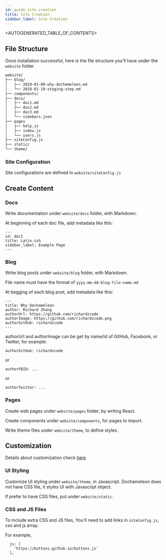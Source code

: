 ```yaml
---
id: guide_site_creation
title: Site Creation
sidebar_label: Site Creation
---
```


<AUTOGENERATED_TABLE_OF_CONTENTS>

## File Structure

Once installation successful, here is the file structure you'll have under the `website` folder

```bash
website/
├── blog/
│   ├── 2018-01-08-why-dochameleon.md
│   └── 2018-01-10-staging-step.md
├── components/
├── docs/
│   ├── doc1.md
│   ├── doc2.md
│   ├── doc3.md
│   └── sidebars.json
├── pages
│   ├── help.js
│   ├── index.js
│   └── users.js
├── siteConfig.js
├── static/
└── theme/
```

### Site Configuration

Site configurations are defined in `website/siteConfig.js`

## Create Content

### Docs

Write documentation under `website/docs` folder, with Markdown.

At beginning of each doc file, add metadata like this:

```
---
id: doc1
title: Latin-ish
sidebar_label: Example Page
---
```

### Blog

Write blog posts under `website/blog` folder, with Markdown.

File name must have the format of `yyyy-mm-dd-blog-file-name.md`

At begging of each blog post, add metadata like this:

```
---
title: Why Dochameleon
author: Richard Zhang
authorUrl: https://github.com/richardzcode
authorImage: https://github.com/richardzcode.png
authorGitHub: richardzcode
---
```

authorUrl and authorImage can be get by name/id of GitHub, Facebook, or Twitter, for example:

```
authorGitHub: richardzcode
```

or

```
authorFBID: ...
```

or

```
authorTwitter: ...
```

### Pages

Create web pages under `website/pages` folder, by writing React.

Create components under `website/components`, for pages to import.

Write theme files under `website/theme`, to define styles.

## Customization

Details about customization check [here](guide_color_scheme.md)

### UI Styling

Customize UI styling under `website/theme`, in Javascript. Dochameleon does not have CSS file, it styles UI with Javascript object.

If prefer to have CSS files, put under `website/static`.

### CSS and JS Files

To include extra CSS and JS files, You'll need to add links in `siteConfig.js`, css and js array.

For example,
```
  js: [
    'https://buttons.github.io/buttons.js'
  ],
```
